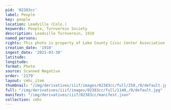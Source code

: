```yaml
---
pid: '02383cc'
label: People
key: people
location: Leadville (Colo.)
keywords: People, Turnverein Society
description: Leadville Turnverein, 1910
named_persons: 
rights: This photo is property of Lake County Civic Center Association.
creation_date: '1910'
ingest_date: '2021-03-30'
latitude: 
longitude: 
format: Photo
source: Scanned Negative
order: '2179'
layout: cmhc_item
thumbnail: "/img/derivatives/iiif/images/02383cc/full/250,/0/default.jpg"
full: "/img/derivatives/iiif/images/02383cc/full/1140,/0/default.jpg"
manifest: "/img/derivatives/iiif/02383cc/manifest.json"
collection: cmhc
---
```

